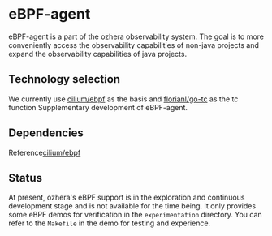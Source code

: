 # eBPF-agent

eBPF-agent is a part of the ozhera observability system. The goal is to more conveniently access the observability capabilities of non-java projects and expand the observability capabilities of java projects.

## Technology selection
We currently use [cilium/ebpf](https://github.com/cilium/ebpf) as the basis and [florianl/go-tc](https://github.com/florianl/go-tc) as the tc function Supplementary development of eBPF-agent.

## Dependencies
Reference[cilium/ebpf](https://github.com/cilium/ebpf/discussions?discussions_q=tc#requirements)

## Status
At present, ozhera's eBPF support is in the exploration and continuous development stage and is not available for the time being. It only provides some eBPF demos for verification in the `experimentation` directory. You can refer to the `Makefile` in the demo for testing and experience.